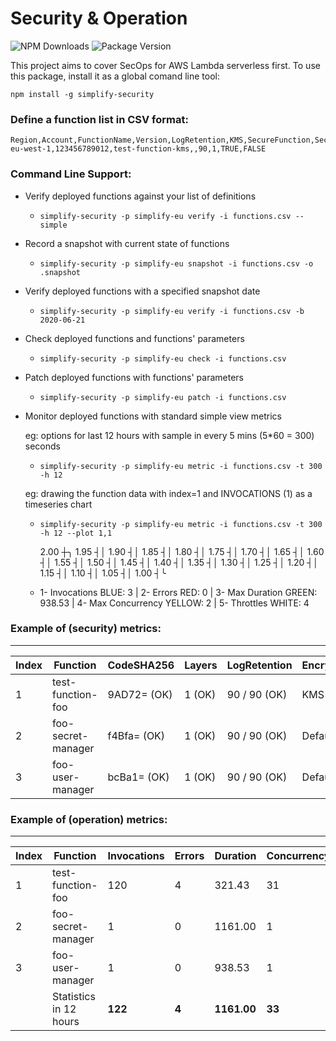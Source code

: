 # Security & Operation

![NPM Downloads](https://img.shields.io/npm/dw/simplify-security)
![Package Version](https://img.shields.io/github/package-json/v/simplify-framework/security?color=green)

This project aims to cover SecOps for AWS Lambda serverless first. To use this package, install it as a global comand line tool:

`npm install -g simplify-security`


### Define a function list in CSV format:
```csv
Region,Account,FunctionName,Version,LogRetention,KMS,SecureFunction,SecureLog
eu-west-1,123456789012,test-function-kms,,90,1,TRUE,FALSE
```

### Command Line Support:
- Verify deployed functions against your list of definitions
    + `simplify-security -p simplify-eu verify -i functions.csv --simple`
- Record a snapshot with current state of functions
    + `simplify-security -p simplify-eu snapshot -i functions.csv -o .snapshot`
- Verify deployed functions with a specified snapshot date
    + `simplify-security -p simplify-eu verify -i functions.csv -b 2020-06-21`
- Check deployed functions and functions' parameters
    + `simplify-security -p simplify-eu check -i functions.csv`
- Patch deployed functions with functions' parameters
    + `simplify-security -p simplify-eu patch -i functions.csv`
- Monitor deployed functions with standard simple view metrics
  
  eg: options for last 12 hours with sample in every 5 mins (5*60 = 300) seconds
    + `simplify-security -p simplify-eu metric -i functions.csv -t 300 -h 12`
  
  eg: drawing the function data with index=1 and INVOCATIONS (1) as a timeseries chart
    + `simplify-security -p simplify-eu metric -i functions.csv -t 300 -h 12 --plot 1,1`

       2.00 ┼╮ 
       1.95 ┤│ 
       1.90 ┤│ 
       1.85 ┤│ 
       1.80 ┤│ 
       1.75 ┤│ 
       1.70 ┤│ 
       1.65 ┤│ 
       1.60 ┤│ 
       1.55 ┤│ 
       1.50 ┤│ 
       1.45 ┤│ 
       1.40 ┤│ 
       1.35 ┤│ 
       1.30 ┤│ 
       1.25 ┤│ 
       1.20 ┤│ 
       1.15 ┤│ 
       1.10 ┤│ 
       1.05 ┤│ 
       1.00 ┤╰ 
    
    * 1- Invocations BLUE: 3 | 2- Errors RED: 0 | 3- Max Duration GREEN: 938.53 | 4- Max Concurrency YELLOW: 2 | 5- Throttles WHITE: 4 

### Example of (security) metrics:

-------------------------------------------------------------------------------------------------------------------
| Index |           Function |  CodeSHA256 | Layers | LogRetention | EncryptionKey | SecureFunction |   SecureLog |
|-------|--------------------|-------------|--------|--------------|---------------|----------------|-------------|
|     1 |  test-function-foo | 9AD72= (OK) | 1 (OK) | 90 / 90 (OK) |      KMS (OK) |       YES (OK) |     NO (OK) |
|     2 | foo-secret-manager | f4Bfa= (OK) | 1 (OK) | 90 / 90 (OK) |  Default (OK) |    YES (PATCH) | YES (PATCH) |
|     3 |   foo-user-manager | bcBa1= (OK) | 1 (OK) | 90 / 90 (OK) |  Default (OK) |        NO (OK) |     NO (OK) |


### Example of (operation) metrics:

-----------------------------------------------------------------------------------------
| Index |                 Function | Invocations |  Errors |    Duration | Concurrency |
|-------|--------------------------|-------------|---------|-------------|-------------|
|     1 |        test-function-foo |         120 |       4 |      321.43 |          31 |
|     2 |       foo-secret-manager |           1 |       0 |     1161.00 |           1 |
|     3 |         foo-user-manager |           1 |       0 |      938.53 |           1 |
|       |   Statistics in 12 hours |         **122** |       **4** |     **1161.00** |        **33** |

